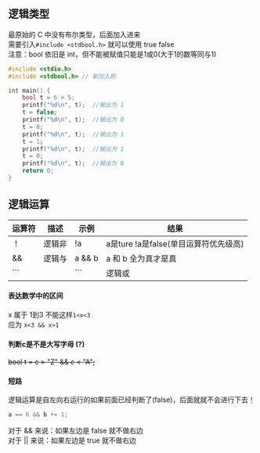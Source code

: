 ## 逻辑类型
最原始的 C 中没有布尔类型，后面加入进来 \
需要引入```#include <stdbool.h>``` 就可以使用 true false \
注意：bool 依旧是 int，但不能被赋值只能是1或0(大于1的数等同与1)
``` c
#include <stdio.h>
#include <stdbool.h> // 新加入的

int main() {
    bool t = 6 > 5;
    printf("%d\n", t);  //输出为 1
    t = false;
    printf("%d\n", t);  //输出为 0
    t = 8;
    printf("%d\n", t);  //输出为 1
    t = 1;
    printf("%d\n", t);  //输出为 1
    t = 0;
    printf("%d\n", t);  //输出为 0
    return 0;
}
```


## 逻辑运算

运算符  | 描述 | 示例        | 结果
---     |---   |---          |---
！      |逻辑非| !a          | a是ture !a是false(单目运算符优先级高)
&&      |逻辑与|a && b       | a 和 b 全为真才是真
```||```|逻辑或| ```a || b```| a 和 b 有一个为真就是真

#### 表达数学中的区间
x 属于 1到3 不能这样```1<x<3``` \
应为 ```x<3 && x>1 ```

#### 判断c是不是大写字母 (?)
~~bool t = c > "Z" && c < "A";~~

#### 短路
逻辑运算是自左向右运行的如果前面已经判断了(false)，后面就就不会进行下去！
``` c
a == 6 && b += 1; 
```
对于 && 来说：如果左边是 false 就不做右边 \
对于 || 来说：如果左边是 true 就不做右边